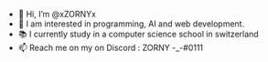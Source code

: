 - 👋 Hi, I’m @xZORNYx
- 👀 I am interested in programming, AI and web development.
- 📚 I currently study in a computer science school in switzerland
- 📫 Reach me on my on Discord : ZORNY -_-#0111
